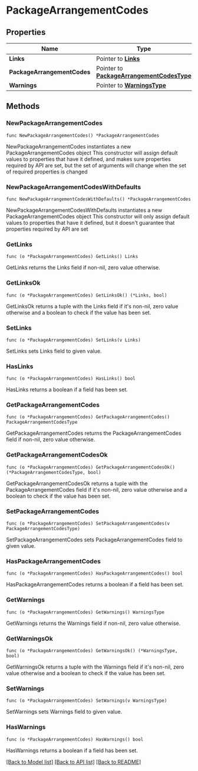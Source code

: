 # PackageArrangementCodes

## Properties

Name | Type | Description | Notes
------------ | ------------- | ------------- | -------------
**Links** | Pointer to [**Links**](Links.md) |  | [optional] 
**PackageArrangementCodes** | Pointer to [**PackageArrangementCodesType**](PackageArrangementCodesType.md) |  | [optional] 
**Warnings** | Pointer to [**WarningsType**](WarningsType.md) |  | [optional] 

## Methods

### NewPackageArrangementCodes

`func NewPackageArrangementCodes() *PackageArrangementCodes`

NewPackageArrangementCodes instantiates a new PackageArrangementCodes object
This constructor will assign default values to properties that have it defined,
and makes sure properties required by API are set, but the set of arguments
will change when the set of required properties is changed

### NewPackageArrangementCodesWithDefaults

`func NewPackageArrangementCodesWithDefaults() *PackageArrangementCodes`

NewPackageArrangementCodesWithDefaults instantiates a new PackageArrangementCodes object
This constructor will only assign default values to properties that have it defined,
but it doesn't guarantee that properties required by API are set

### GetLinks

`func (o *PackageArrangementCodes) GetLinks() Links`

GetLinks returns the Links field if non-nil, zero value otherwise.

### GetLinksOk

`func (o *PackageArrangementCodes) GetLinksOk() (*Links, bool)`

GetLinksOk returns a tuple with the Links field if it's non-nil, zero value otherwise
and a boolean to check if the value has been set.

### SetLinks

`func (o *PackageArrangementCodes) SetLinks(v Links)`

SetLinks sets Links field to given value.

### HasLinks

`func (o *PackageArrangementCodes) HasLinks() bool`

HasLinks returns a boolean if a field has been set.

### GetPackageArrangementCodes

`func (o *PackageArrangementCodes) GetPackageArrangementCodes() PackageArrangementCodesType`

GetPackageArrangementCodes returns the PackageArrangementCodes field if non-nil, zero value otherwise.

### GetPackageArrangementCodesOk

`func (o *PackageArrangementCodes) GetPackageArrangementCodesOk() (*PackageArrangementCodesType, bool)`

GetPackageArrangementCodesOk returns a tuple with the PackageArrangementCodes field if it's non-nil, zero value otherwise
and a boolean to check if the value has been set.

### SetPackageArrangementCodes

`func (o *PackageArrangementCodes) SetPackageArrangementCodes(v PackageArrangementCodesType)`

SetPackageArrangementCodes sets PackageArrangementCodes field to given value.

### HasPackageArrangementCodes

`func (o *PackageArrangementCodes) HasPackageArrangementCodes() bool`

HasPackageArrangementCodes returns a boolean if a field has been set.

### GetWarnings

`func (o *PackageArrangementCodes) GetWarnings() WarningsType`

GetWarnings returns the Warnings field if non-nil, zero value otherwise.

### GetWarningsOk

`func (o *PackageArrangementCodes) GetWarningsOk() (*WarningsType, bool)`

GetWarningsOk returns a tuple with the Warnings field if it's non-nil, zero value otherwise
and a boolean to check if the value has been set.

### SetWarnings

`func (o *PackageArrangementCodes) SetWarnings(v WarningsType)`

SetWarnings sets Warnings field to given value.

### HasWarnings

`func (o *PackageArrangementCodes) HasWarnings() bool`

HasWarnings returns a boolean if a field has been set.


[[Back to Model list]](../README.md#documentation-for-models) [[Back to API list]](../README.md#documentation-for-api-endpoints) [[Back to README]](../README.md)



